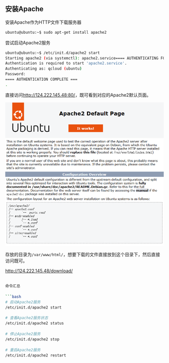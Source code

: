 ## 安装Apache

安装Apache作为HTTP文件下载服务器

```bash
ubuntu@ubuntu:~$ sudo apt-get install apache2
```

尝试启动Apache2服务

```bash
ubuntu@ubuntu:~$ /etc/init.d/apache2 start
Starting apache2 (via systemctl): apache2.service==== AUTHENTICATING FOR org.freedesktop.systemd1.manage-units ===
Authentication is required to start 'apache2.service'.
Authenticating as: qcloud (ubuntu)
Password:
==== AUTHENTICATION COMPLETE ===
.
```

直接访问<http://124.222.145.48:80/>，既可看到对应的Apache2默认页面。

![](https://raw.githubusercontent.com/jiangxincode/PicGo/master/2025-07-26_12-25-59.png)

存放的目录为`/var/www/html/`，想要下载的文件直接放到这个目录下，然后直接访问既可。

<http://124.222.145.48/download/>

```bash

命令汇总

```bash
# 启动Apache2服务
/etc/init.d/apache2 start

# 查看Apache2服务状态
/etc/init.d/apache2 status

# 停止Apache2服务
/etc/init.d/apache2 stop

# 重启Apache2服务
/etc/init.d/apache2 restart
```